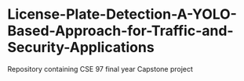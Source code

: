 # License-Plate-Detection-A-YOLO-Based-Approach-for-Traffic-and-Security-Applications
Repository containing CSE 97 final year Capstone project
